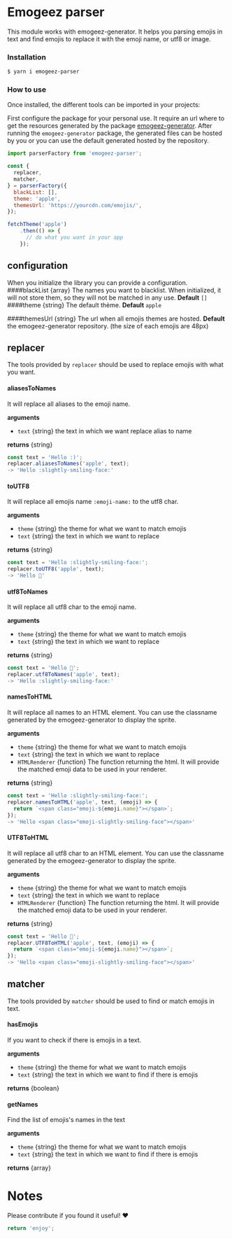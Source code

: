 # Emogeez parser

This module works with emogeez-generator. It helps you parsing emojis in text and find emojis to replace it with the emoji name, or utf8 or image.

### Installation 
```bash
$ yarn i emogeez-parser
```

### How to use

Once installed, the different tools can be imported in your projects:

First configure the package for your personal use.
It require an url where to get the resources generated by the package [emogeez-generator](https://github.com/arthur-feral/emogeez/tree/master/packages/emogeez-generator).
After running the `emogeez-generator` package, the generated files can be hosted by you or you can use the default generated hosted by the repository.

```javascript
import parserFactory from 'emogeez-parser';

const {
  replacer,
  matcher,
} = parserFactory({
  blackList: [],
  theme: 'apple',
  themesUrl: 'https://yourcdn.com/emojis/',
});

fetchTheme('apple')
    .then(() => {
      // do what you want in your app
    });
```

configuration
-
When you initialize the library you can provide a configuration.
####blackList {array<string>} 
The names you want to blacklist. When initialized, it will not store them, so they will not be matched in any use.
**Default** `[]`
####theme {string} 
The default thème.
**Default** `apple`

####themesUrl {string} 
The url when all emojis themes are hosted. 
**Default** the emogeez-generator repository. (the size of each emojis are 48px)

replacer
-
The tools provided by `replacer` should be used to replace emojis with what you want.

#### aliasesToNames
It will replace all aliases to the emoji name.

**arguments**
- `text` {string} the text in which we want replace alias to name

**returns** {string}

```javascript
const text = 'Hello :)';
replacer.aliasesToNames('apple', text);
-> 'Hello :slightly-smiling-face:'
```
#### toUTF8
It will replace all emojis name `:emoji-name:` to the utf8 char.

**arguments**
- `theme` {string} the theme for what we want to match emojis
- `text` {string} the text in which we want to replace

**returns** {string}

```javascript
const text = 'Hello :slightly-smiling-face:';
replacer.toUTF8('apple', text);
-> 'Hello 🙂'
```

#### utf8ToNames
It will replace all utf8 char to the emoji name.

**arguments**
- `theme` {string} the theme for what we want to match emojis
- `text` {string} the text in which we want to replace

**returns** {string}

```javascript
const text = 'Hello 🙂';
replacer.utf8ToNames('apple', text);
-> 'Hello :slightly-smiling-face:'
```

#### namesToHTML
It will replace all names to an HTML element. You can use the classname generated by the emogeez-generator to display the sprite.

**arguments**
- `theme` {string} the theme for what we want to match emojis
- `text` {string} the text in which we want to replace
- `HTMLRenderer` {function} The function returning the html. It will provide the matched emoji data to be used in your renderer.

**returns** {string}

```javascript
const text = 'Hello :slightly-smiling-face:';
replacer.namesToHTML('apple', text, (emoji) => {
  return `<span class="emoji-${emoji.name}"></span>`;
});
-> 'Hello <span class="emoji-slightly-smiling-face"></span>'
```

#### UTF8ToHTML
It will replace all utf8 char to an HTML element. You can use the classname generated by the emogeez-generator to display the sprite.

**arguments**
- `theme` {string} the theme for what we want to match emojis
- `text` {string} the text in which we want to replace
- `HTMLRenderer` {function} The function returning the html. It will provide the matched emoji data to be used in your renderer.

**returns** {string}

```javascript
const text = 'Hello 🙂';
replacer.UTF8ToHTML('apple', text, (emoji) => {
  return `<span class="emoji-${emoji.name}"></span>`;
});
-> 'Hello <span class="emoji-slightly-smiling-face"></span>'
```


matcher
-
The tools provided by `matcher` should be used to find or match emojis in text.

#### hasEmojis
If you want to check if there is emojis in a text.

**arguments**
- `theme` {string} the theme for what we want to match emojis
- `text` {string} the text in which we want to find if there is emojis

**returns** {boolean}

#### getNames
Find the list of emojis's names in the text

**arguments**
- `theme` {string} the theme for what we want to match emojis
- `text` {string} the text in which we want to find if there is emojis

**returns** {array<string>}


# Notes

Please contribute if you found it useful! ❤️

```javascript
return 'enjoy';
```
